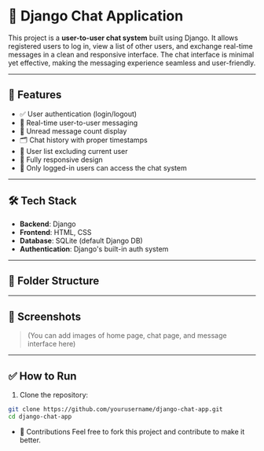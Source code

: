 # 💬 Django Chat Application

This project is a **user-to-user chat system** built using Django. It allows registered users to log in, view a list of other users, and exchange real-time messages in a clean and responsive interface. The chat interface is minimal yet effective, making the messaging experience seamless and user-friendly.

---

## 🚀 Features

- ✅ User authentication (login/logout)
- 💬 Real-time user-to-user messaging
- 📨 Unread message count display
- 🗂️ Chat history with proper timestamps
- 🧑 User list excluding current user
- 📱 Fully responsive design
- 🔐 Only logged-in users can access the chat system

---

## 🛠️ Tech Stack

- **Backend**: Django
- **Frontend**: HTML, CSS
- **Database**: SQLite (default Django DB)
- **Authentication**: Django's built-in auth system

---

## 📂 Folder Structure


---

## 📸 Screenshots

> (You can add images of home page, chat page, and message interface here)

---

## ✅ How to Run

1. Clone the repository:

```bash
git clone https://github.com/yourusername/django-chat-app.git
cd django-chat-app
```

- 🤝 Contributions
Feel free to fork this project and contribute to make it better.
